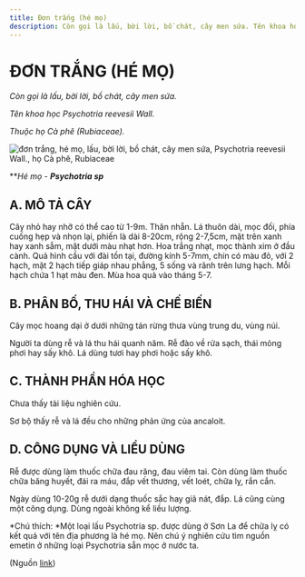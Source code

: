 ```yaml
---
title: Đơn trắng (hé mọ)
description: Còn gọi là lấu, bời lời, bồ chát, cây men sứa. Tên khoa học Psychotria reevesii Wall. Thuộc họ Cà phê (Rubiaceae).
---
```

# ĐƠN TRẮNG (HÉ MỌ)

*Còn gọi là lấu, bời lời, bồ chát, cây men sứa.*

*Tên khoa học Psychotria reevesii Wall.*

*Thuộc họ Cà phê (Rubiaceae).*

![đơn trắng, hé mọ, lấu, bời lời, bồ chát, cây men sứa, Psychotria reevesii Wall., họ Cà phê, Rubiaceae](/imgs/do-tat-loi/ctvvtvn/don-trang-he-mo.jpg)

***Hé mọ - **Psychotria sp***

## A. MÔ TẢ CÂY

Cây nhỏ hay nhỡ có thể cao từ 1-9m. Thân nhẵn. Lá thuôn dài, mọc đối, phía cuống hẹp và nhọn lại, phiến là dài 8-20cm, rộng 2-7,5cm, mặt trên xanh hay xanh sẫm, mặt dưới màu nhạt hơn. Hoa trắng nhạt, mọc thành xim ở đầu cành. Quả hình cầu với đài tồn tại, đường kính 5-7mm, chín có màu đỏ, với 2 hạch, mặt 2 hạch tiếp giáp nhau phẳng, 5 sống và rãnh trên lưng hạch. Mỗi hạch chứa 1 hạt màu đen. Mùa hoa quả vào tháng 5-7.

## B. PHÂN BỐ, THU HÁI VÀ CHẾ BIẾN

Cây mọc hoang dại ở dưới những tán rừng thưa vùng trung du, vùng núi.

Người ta dùng rễ và lá thu hái quanh năm. Rễ đào về rửa sạch, thái mỏng phơi hay sấy khô. Lá dùng tươi hay phơi hoặc sấy khô.

## C. THÀNH PHẦN HÓA HỌC

Chưa thấy tài liệu nghiên cứu.

Sơ bộ thấy rễ và lá đều cho những phản ứng của ancaloit.

## D. CÔNG DỤNG VÀ LIỀU DÙNG

Rễ được dùng làm thuốc chữa đau răng, đau viêm tai. Còn dùng làm thuốc chữa băng huyết, đái ra máu, đắp vết thương, vết loét, chữa lỵ, rắn cắn.

Ngày dùng 10-20g rễ dưới dạng thuốc sắc hay giã nát, đắp. Lá cũng cùng một công dụng. Dùng ngoài không kể liều lượng.

*Chú thích: *Một loại lấu Psychotria sp. được dùng ở Sơn La để chữa lỵ có kết quả với tên địa phương là hé mọ. Nên chú ý nghiên cứu tìm nguồn emetin ở những loại Psychotria sẵn mọc ở nước ta.

(Nguồn <a href="http://www.thuocvuonnha.com/nhung-cay-thuoc-va-vi-thuoc-viet-nam/ket-qua-tra-cuu/don-trang-he-mo" target="_blank">link</a>)
